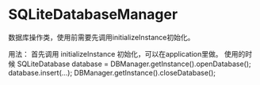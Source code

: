 SQLiteDatabaseManager
=====================

数据库操作类，使用前需要先调用initializeInstance初始化。

用法：
首先调用 initializeInstance 初始化，可以在application里做。
使用的时候
SQLiteDatabase database = DBManager.getInstance().openDatabase();
database.insert(...);
DBManager.getInstance().closeDatabase(); 
